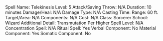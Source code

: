 
Spell Name: Telekinesis
Level: 5
Attack/Saving Throw: N/A
Duration: 10 minutes
Damage/Heal: N/A
Damage Type: N/A
Casting Time: 
Range: 60 ft.
Target/Area: N/A
Components: N/A
Cost: N/A
Class: Sorcerer
School:  Wizard
Additional Detail: Transmutation
Per Higher Spell Level: N/A
Concentration Spell: N/A
Ritual Spell: Yes
Verbal Component: No
Material Component: Yes
Somatic Component: No
